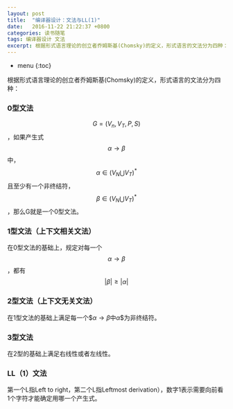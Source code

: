 ```yaml
---
layout: post
title:  "编译器设计：文法与LL(1)"
date:   2016-11-22 21:22:37 +0800
categories: 读书随笔
tags: 编译器设计 文法
excerpt: 根据形式语言理论的创立者乔姆斯基(Chomsky)的定义，形式语言的文法分为四种：0型，1型，2型和3型
---
```


* menu
{:toc}

根据形式语言理论的创立者乔姆斯基(Chomsky)的定义，形式语言的文法分为四种：

### 0型文法

$$G=(V_n, V_T, P, S)$$，如果产生式$$\alpha\to\beta$$中，$$\alpha\in(V_N\bigcup V_T)^*$$且至少有一个非终结符，$$\beta\in(V_N\bigcup V_T)^*$$，那么G就是一个0型文法。

### 1型文法（上下文相关文法）

在0型文法的基础上，规定对每一个$$\alpha\to\beta$$，都有$$|\beta|\ge|\alpha|$$

### 2型文法（上下文无关文法）

在1型文法的基础上满足每一个$$\alpha\to\beta$中$\alpha$$为非终结符。

### 3型文法

在2型的基础上满足右线性或者左线性。

### LL（1）文法

第一个L指Left to right，第二个L指Leftmost derivation），数字1表示需要向前看1个字符才能确定用哪一个产生式。
